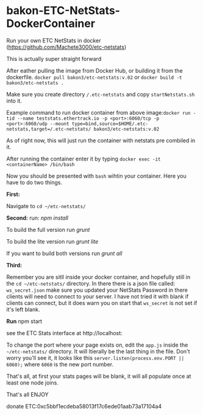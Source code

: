 # bakon-ETC-NetStats-DockerContainer
Run your own ETC NetStats in docker (https://github.com/Machete3000/etc-netstats)

This is actually super straight forward

After eather pulling the image from Docker Hub, or building it from the dockerfile.
`docker pull bakon3/etc-netstats:v.02`
or
`docker build -t bakon3/etc-netstats .`

Make sure you create directory `/.etc-netstats` and copy `startNetstats.sh` into it.

Example command to run docker container from above image:`docker run -tid --name teststats.ethertrack.io -p <port>:6060/tcp -p <port>:6060/udp --mount type=bind,source=$HOME/.etc-netstats,target=/.etc-netstats/ bakon3/etc-netstats:v.02`

As of right now, this will just run the container with netstats pre combiled in it.

After running the container enter it by typing `docker exec -it <containerName> /bin/bash`

Now you should be presented with `bash` wihtin your container. Here you have to do two things.

**First:**

Navigate to `cd ~/etc-netstats/`

**Second:**
run:
*npm install*

To build the full version run
*grunt*

To build the lite version run
*grunt lite*

If you want to build both versions run
*grunt all*

**Third:**

Remember you are sitll inside your docker container, and hopefully still in the `cd ~/etc-netstats/` directory.
In there there is a json file called: `ws_secret.json` make sure you updated your NetStats Password in there clients will need to connect to your server. I have not tried it with blank if clients can connect, but it does warn you on start that `ws_secret` is not set if it's left blank.

**Run**
npm start

see the ETC Stats interface at http://localhost:<port>

To change the port where your page exists on, edit the `app.js` inside the `~/etc-netstats/` directory. It will ltierally be the last thing in the file. Don't worry you'll see it, it looks like this `server.listen(process.env.PORT || 6060);` where `6060` is the new port number.

That's all, at first your stats pages will be blank, it will all populate once at least one node joins.

That's all ENJOY

donate ETC:0xc5bbf1ecdeba58013f17c6ede01aab73a17104a4
